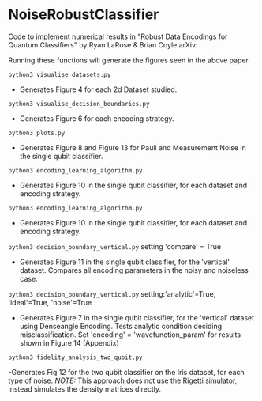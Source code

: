 # NoiseRobustClassifier
Code to implement numerical results in "Robust Data Encodings for Quantum Classifiers" by Ryan LaRose & Brian Coyle
arXiv:

Running these functions will generate the figures seen in the above paper.


``python3 visualise_datasets.py``

- Generates Figure 4 for each 2d Dataset studied.


``python3 visualise_decision_boundaries.py``

- Generates Figure 6 for each encoding strategy.

``python3 plots.py``

- Generates Figure 8 and Figure 13 for Pauli and Measurement Noise in the single qubit classifier.

``python3 encoding_learning_algorithm.py``

- Generates Figure 10 in the single qubit classifier, for each dataset and encoding strategy.

``python3 encoding_learning_algorithm.py``

- Generates Figure 10 in the single qubit classifier, for each dataset and encoding strategy.

``python3 decision_boundary_vertical.py`` setting 'compare' = True

- Generates Figure 11 in the single qubit classifier, for the 'vertical' dataset. Compares all encoding parameters
in the noisy and noiseless case.

``python3 decision_boundary_vertical.py`` setting:'analytic'=True, 'ideal'=True, 'noise'=True

- Generates Figure 7 in the single qubit classifier, for the 'vertical' dataset using Denseangle Encoding. Tests analytic 
condition deciding misclassification. Set 'encoding' = 'wavefunction_param' for results shown in Figure 14 (Appendix)


``python3 fidelity_analysis_two_qubit.py``

 
-Generates Fig 12 for the two qubit classifier on the Iris dataset, for each type of noise.
*NOTE:* This approach does not use the Rigetti simulator, instead simulates the density matrices directly.

